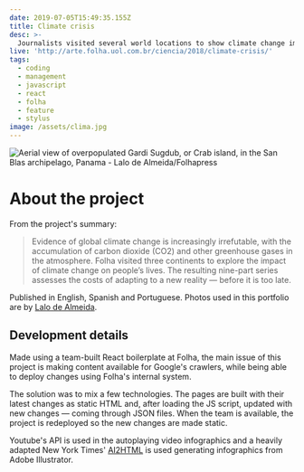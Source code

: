 ```yaml
---
date: 2019-07-05T15:49:35.155Z
title: Climate crisis
desc: >-
  Journalists visited several world locations to show climate change impact through human stories
live: 'http://arte.folha.uol.com.br/ciencia/2018/climate-crisis/'
tags:
  - coding
  - management
  - javascript
  - react
  - folha
  - feature
  - stylus
image: /assets/clima.jpg
---
```

![Aerial view of overpopulated Gardi Sugdub, or Crab island, in the San Blas archipelago, Panama - Lalo de Almeida/Folhapress](/assets/clima.jpg)

# About the project

From the project's summary:

> Evidence of global climate change is increasingly irrefutable, with the accumulation of carbon dioxide (CO2) and other greenhouse gases in the atmosphere.
> Folha visited three continents to explore the impact of climate change on people’s lives. The resulting nine-part series assesses the costs of adapting to a new reality — before it is too late.

Published in English, Spanish and Portuguese. Photos used in this portfolio are by [Lalo de Almeida](http://lalodealmeida.com.br/site_pt/).

## Development details

Made using a team-built React boilerplate at Folha, the main issue of this project is making content available for Google's crawlers, while being able to deploy changes using Folha's internal system.

The solution was to mix a few technologies. The pages are built with their latest changes as static HTML and, after loading the JS script, updated with new changes — coming through JSON files. When the team is available, the project is redeployed so the new changes are made static.

Youtube's API is used in the autoplaying video infographics and a heavily adapted New York Times' [AI2HTML](http://ai2html.org/) is used generating infographics from Adobe Illustrator.
